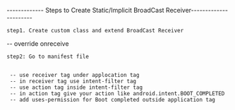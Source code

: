 ------------- Steps to Create Static/Implicit BroadCast Receiver----------------------



    step1. Create custom class and extend BroadCast Receiver

-- override onreceive


    step2: Go to manifest file 


     -- use receiver tag under applocation tag
     -- in receiver tag use intent-filter tag
     -- use action tag inside intent-filter tag
     -- in action tag give your action like android.intent.BOOT_COMPLETED
     -- add uses-permission for Boot completed outside application tag